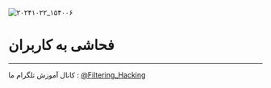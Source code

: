 ![۲۰۲۴۱۰۲۲_۱۵۴۰۰۶](https://github.com/user-attachments/assets/bba0d55d-2853-4a3f-a85d-edd7136ca6c0)
# فحاشی به کاربران
------
کانال آموزش تلگرام ما :
[@Filtering_Hacking](https://t.me/Filtering_Hacking)
